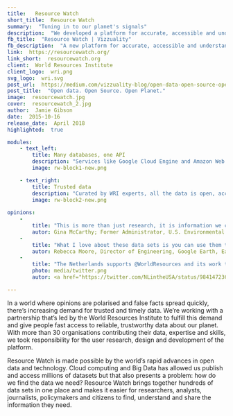 ```yaml
---
title:   Resource Watch
short_title:  Resource Watch
summary:  "Tuning in to our planet's signals"
description:  "We developed a platform for accurate, accessible and understandable insights about our world, working with WRI and many other partners"
fb_title:  "Resource Watch | Vizzuality"
fb_description:  "A new platform for accurate, accessible and understandable insights about our world" 
link:  https://resourcewatch.org/
link_short:  resourcewatch.org
client:  World Resources Institute
client_logo:  wri.png
svg_logo:  wri.svg
post_url:  https://medium.com/vizzuality-blog/open-data-open-source-open-planet-c5d689a47cc4
post_title:  "Open data. Open Source. Open Planet."
image:  resourcewatch.jpg
cover:  resourcewatch_2.jpg
author:  Jamie Gibson
date:  2015-10-16
release_date:  April 2018
highlighted:  true

modules:
    - text_left:
        title: Many databases, one API
        description: "Services like Google Cloud Engine and Amazon Web Services allow us to remotely access data sets from many different sources and tap into them when we need them. To access them all in a standard way you need an Application Programming Interface (API). We built the API that connects Resource Watch to all of the data sets you can find there, and we did it with open source technology so anyone can create new functionalities, add to it, and reuse it in other places. Right now, the API is being used to share data with Global Forest Watch and PREP, as well as Resource Watch."
        image: rw-block1-new.png

    - text_right:
        title: Trusted data
        description: "Curated by WRI experts, all the data is open, accessible and free so anyone can use it to understand the challenges that affect our society and planet. In our interconnected world, the problems we experience are often linked to one another and Resource Watch helps us explore how they are connected by overlaying data sets. We used Vega to support the creation of custom visualisations. Vega is deployed in the front end application, giving users the option to seamlessly build graphics that meet their specific requirements and share them exactly as they see them with the world. For an application that’s all about generating and sharing, it was perfect for our needs."
        image: rw-block2-new.png
                    
opinions:
    - 
        title: "This is more than just research, it is information we can actually trust. It is information we can use at times of tremendous uncertainty."
        autor: Gina McCarthy; Former Administrator, U.S. Environmental Protection Agency; Director, Harvard Center for Health and the Global Environment
    -   
        title: "What I love about these data sets is you can use them to map out solutions."
        autor: Rebecca Moore, Director of Engineering, Google Earth, Earth Engine and Earth Outreach, Google.
    -  
        title: "The Netherlands supports @WorldResources and its work to sustain the world's natural resources. Access their new data tool @resource_watch, that visualizes data sets about land, water, climate and more here: resourcewatch.org #ResourceWatch"
        photo: media/twitter.png
        autor: <a href="https://twitter.com/NLintheUSA/status/984147236522164224">The Netherlands Embassy in the United States</a>

---
```

In a world where opinions are polarised and false facts spread quickly, there’s increasing demand for trusted and timely data. We’re working with a partnership that’s led by the World Resources Institute to fulfill this demand and give people fast access to reliable, trustworthy data about our planet. With more than 30 organisations contributing their data, expertise and skills, we took responsibility for the user research, design and development of the platform.

Resource Watch is made possible by the world’s rapid advances in open data and technology. Cloud computing and Big Data has allowed us publish and access millions of datasets but that also presents a problem: how do we find the data we need? Resource Watch brings together hundreds of data sets in one place and makes it easier for researchers, analysts, journalists, policymakers and citizens to find, understand and share the information they need. 
